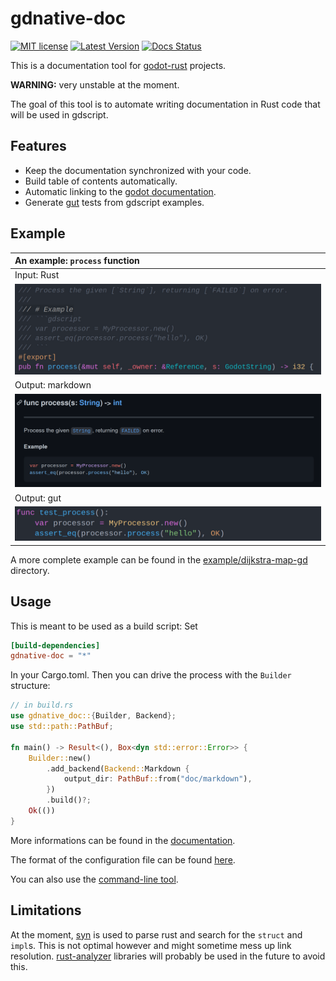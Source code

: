 # gdnative-doc

[![MIT license](https://img.shields.io/badge/License-MIT-blue.svg)](https://github.com/arnaudgolfouse/gdnative-doc-rs/blob/main/LICENSE)
[![Latest Version](https://img.shields.io/crates/v/gdnative-doc.svg)](https://crates.io/crates/gdnative-doc)
[![Docs Status](https://docs.rs/gdnative-doc/badge.svg)](https://docs.rs/gdnative-doc)

This is a documentation tool for [godot-rust](https://github.com/godot-rust/godot-rust) projects.

**WARNING:** very unstable at the moment.

The goal of this tool is to automate writing documentation in Rust code that will be used in gdscript.

## Features

- Keep the documentation synchronized with your code.
- Build table of contents automatically.
- Automatic linking to the [godot documentation](https://docs.godotengine.org/en/stable/index.html).
- Generate [gut](https://github.com/bitwes/Gut) tests from gdscript examples.

## Example

 An example: `process` function |
 :------- |
 Input: Rust |
 ![](assets/process-function-rust.png) |
 Output: markdown |
 ![](assets/process-function-markdown-dark.png) |
 Output: gut |
 ![](assets/process-function-gut.png) |

A more complete example can be found in the [example/dijkstra-map-gd](example/dijkstra-map-gd) directory.

## Usage

This is meant to be used as a build script: Set
```toml
[build-dependencies]
gdnative-doc = "*"
```
In your Cargo.toml. Then you can drive the process with the `Builder` structure:
```rust
// in build.rs
use gdnative_doc::{Builder, Backend};
use std::path::PathBuf;

fn main() -> Result<(), Box<dyn std::error::Error>> {
    Builder::new()
        .add_backend(Backend::Markdown {
            output_dir: PathBuf::from("doc/markdown"),
        })
        .build()?;
    Ok(())
}
```

More informations can be found in the [documentation](https://docs.rs/gdnative-doc).

The format of the configuration file can be found [here](configuration_file-format.md).

You can also use the [command-line tool](gdnative-doc-cli).

## Limitations

At the moment, [syn](https://crates.io/crates/syn) is used to parse rust and search for the `struct` and `impl`s. This is not optimal however and might sometime mess up link resolution.
[rust-analyzer](https://github.com/rust-analyzer/rust-analyzer) libraries will probably be used in the future to avoid this.
